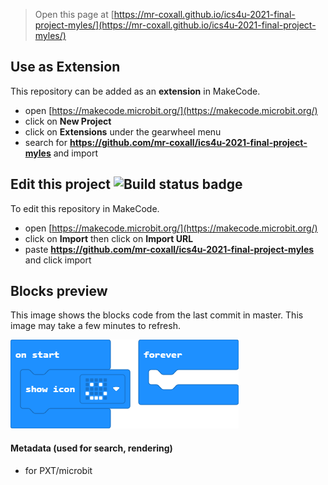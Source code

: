 
> Open this page at [https://mr-coxall.github.io/ics4u-2021-final-project-myles/](https://mr-coxall.github.io/ics4u-2021-final-project-myles/)

## Use as Extension

This repository can be added as an **extension** in MakeCode.

* open [https://makecode.microbit.org/](https://makecode.microbit.org/)
* click on **New Project**
* click on **Extensions** under the gearwheel menu
* search for **https://github.com/mr-coxall/ics4u-2021-final-project-myles** and import

## Edit this project ![Build status badge](https://github.com/mr-coxall/ics4u-2021-final-project-myles/workflows/MakeCode/badge.svg)

To edit this repository in MakeCode.

* open [https://makecode.microbit.org/](https://makecode.microbit.org/)
* click on **Import** then click on **Import URL**
* paste **https://github.com/mr-coxall/ics4u-2021-final-project-myles** and click import

## Blocks preview

This image shows the blocks code from the last commit in master.
This image may take a few minutes to refresh.

![A rendered view of the blocks](https://github.com/mr-coxall/ics4u-2021-final-project-myles/raw/master/.github/makecode/blocks.png)

#### Metadata (used for search, rendering)

* for PXT/microbit
<script src="https://makecode.com/gh-pages-embed.js"></script><script>makeCodeRender("{{ site.makecode.home_url }}", "{{ site.github.owner_name }}/{{ site.github.repository_name }}");</script>
